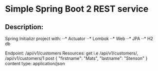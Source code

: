 # Simple Spring Boot 2 REST service

## Description:
Spring Initializr project with:
⋅⋅* Actuator
⋅⋅* Lombok
⋅⋅* Web
⋅⋅* JPA
⋅⋅* H2 db

Endpoint: /api/v1/customers
Resources: 
get i.e /api/v1/customers/, /api/v1/customers/1
post {
    "firstname": "Mats",
    "lastname": "Stenson"
}
content type: application/json